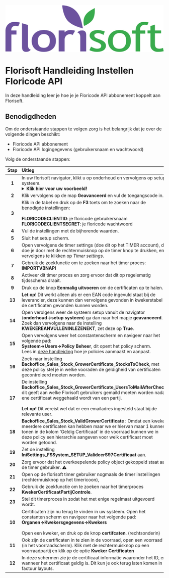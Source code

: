 <img src="../../../fslogo.png" alt="Florisoft Corporate Logo">

# Florisoft Handleiding Instellen Floricode API

In deze handleiding leer je hoe je je Floricode API abbonement koppelt aan Florisoft. 

## Benodigdheden

Om de onderstaande stappen te volgen zorg is het belangrijk dat je over de volgende dingen beschikt:

- Floricode API abbonement
- Floricode API logingegevens (gebruikersnaam en wachtwoord)

Volg de onderstaande stappen:

|Stap|Uitleg|
|:-:|:--|
|**1**|In uw florisoft navigator, klikt u op onderhoud en vervolgens op setup systeem.<details><summary><b>Klik hier voor uw voorbeeld!</b></summary><img src=""></details>|
|**2**|Klik vervolgens op de map **Geavanceerd** en vul de toegangscode in. |
|**3**|Klik in de tabel en druk op de **F3** toets om te zoeken naar de benodigde instellingen:<br><br>**FLORICODECLIENTID**: je floricode gebruikersnaam <Br>**FLORICODECLIENTSECRET**: je floricode wachtwoord|
|**4**|Vul de instellingen met de bijhorende waarden.|
|**5**|Sluit het setup scherm.|
|**6**|Open vervolgens de timer settings (doe dit op het TIMER account), dit doe je door met de rechtermuisknop op de timer knop te drukken, en vervolgens te klikken op *Timer settings*. |
|**7**|Gebruik de zoekfunctie om te zoeken naar het timer proces:<br>**IMPORTVBNAPI**|
|**8**|Activeer dit timer proces en zorg ervoor dat dit op regelematig tijdsschema draait.|
|**9**|Druk op de knop **Eenmalig uitvoeren** om de certificaten op te halen. |
|**13**|**Let op**! Dit werkt alleen als er een EAN code ingevuld staat bij de leverancier, deze kunnen dan vervolgens gevonden in kwekerstabel de certificaten gevonden kunnen worden.|
|**14**|Open verolgens weer de systeem setup vanuit de navigator (**onderhoud→setup systeem**) ga dan naar het mapje **geavanceerd**. Zoek dan vervolgens naar de instelling **KWEKEREANVULLENINLEZENEKT**, zet deze op **True**. |
|**15**|Open vervolgens weer het constantenscherm en navigeer naar het volgende pad:<br>**Systeem→Users→Policy Beheer**, dit opent het policy scherm. <br>Lees in [deze handleiding](https://github.com/florisoft/User.Manuals/blob/main/CLOUD%20APPLICATIONS/Server%20Management%20API%20(M212)/M212%20-%20API%20Policies%20NL.md) hoe je policies aanmaakt en aanpast. |
|**16**|Zoek naar instelling **Backoffice_Sales_Stock_GrowerCertificate_StocksToCheck**, met deze policy stel je in welke vooraden de geldigheid van certificaten gecontroleerd moeten worden.|
|**17**|De instelling **Backoffice_Sales_Stock_GrowerCertificate_UsersToMailAfterCheck**, dit geeft aan welke Florisoft gebruikers gemaild moeten worden nada ene certificaat weggehaald wordt van een partij.<Br><br>**Let op!** Dit vereist wel dat er een emailadres ingesteld staat bij de relevante user.|
|**18**|**Backoffice_Sales_Stock_ValidGrowerCertificate** :  Omdat een kweker meerdere certificaten kan hebben maar we er hiervan maar 1 kunnen tonen in de kolom 'Geldig Certificaat' in de voorraad kunnen we in deze policy een hierarchie aangeven voor welk certificaat moet worden getoond.|
|**19**|Zet de instelling **IniSettings_FSSystem_SETUP_ValideerS97Certificaat** aan.|
|**20**|Zorg ervoor dat het overkoepelende policy object gekoppeld staat aan de timer gebruiker. :warning:|
|**21**|Open op de florisoft timer gebruiker nogmaals de timer instellingen (rechtermuisknop op het timericoon), |
|**22**|Gebruik de zoekfunctie om te zoeken naar het timerproces **KwekerCertificaatPartijControle**.|
|**23**|Stel dit timerproces in zodat het met enige regelmaat uitgevoerd wordt.|
|**10**|Certificaten zijn nu terug te vinden in uw systeem. Open het constanten scherm en navigeer naar het volgende pad:<Br>**Organen→Kwekersgegevens→Kwekers**<br><br>Open een kweker, en druk op de knop **certifcaten**. (rechtsonderin)|
|**11**|Ook zijn de certificaten in te zien in de voorraad, open een voorraad (in het voorraadscherm). Klik met de rechtermuisknop op een voorraadpartij en klik op de optie **Kweker Certificaten**|
|**12**|In deze schermen zie je de certificaat informatie waaronder het ID, en wanneer het certificaat geldig is. Dit kun je ook terug laten komen in factuur layouts. |